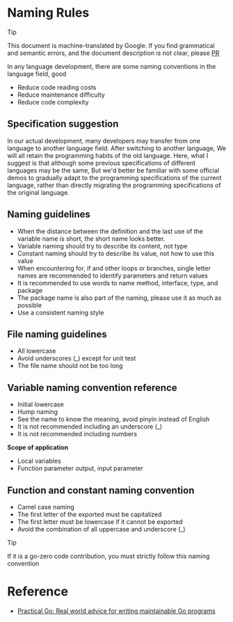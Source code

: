 # Naming Rules
> [!TIP]
> This document is machine-translated by Google. If you find grammatical and semantic errors, and the document description is not clear, please [PR](doc-contibute.md)

In any language development, there are some naming conventions in the language field, good
* Reduce code reading costs
* Reduce maintenance difficulty
* Reduce code complexity

## Specification suggestion
In our actual development, many developers may transfer from one language to another language field. After switching to another language,
We will all retain the programming habits of the old language. Here, what I suggest is that although some previous specifications of different languages may be the same,
But we'd better be familiar with some official demos to gradually adapt to the programming specifications of the current language, rather than directly migrating the programming specifications of the original language.

## Naming guidelines
* When the distance between the definition and the last use of the variable name is short, the short name looks better.
* Variable naming should try to describe its content, not type
* Constant naming should try to describe its value, not how to use this value
* When encountering for, if and other loops or branches, single letter names are recommended to identify parameters and return values
* It is recommended to use words to name method, interface, type, and package
* The package name is also part of the naming, please use it as much as possible
* Use a consistent naming style

## File naming guidelines
* All lowercase
* Avoid underscores (_) except for unit test
* The file name should not be too long

## Variable naming convention reference
* Initial lowercase
* Hump naming
* See the name to know the meaning, avoid pinyin instead of English
* It is not recommended including an underscore (_)
* It is not recommended including numbers

**Scope of application**
* Local variables
* Function parameter output, input parameter

## Function and constant naming convention
* Camel case naming
* The first letter of the exported must be capitalized
* The first letter must be lowercase if it cannot be exported
* Avoid the combination of all uppercase and underscore (_)


> [!TIP]
> If it is a go-zero code contribution, you must strictly follow this naming convention


# Reference
* [Practical Go: Real world advice for writing maintainable Go programs](https://dave.cheney.net/practical-go/presentations/gophercon-singapore-2019.html#_simplicity)